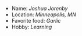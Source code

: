 - Name: *Joshua Jorenby*
- Location: *Minneapolis, MN*
- Favorite food: *Garlic*
- Hobby: *Learning*

